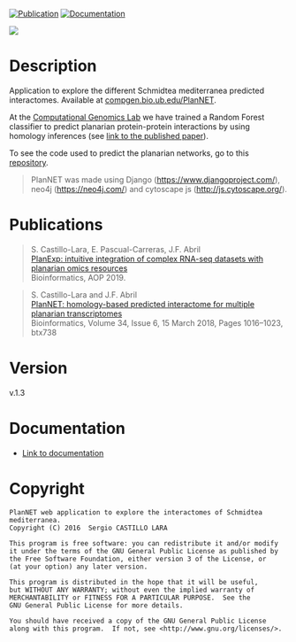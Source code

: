 [![Publication](https://img.shields.io/badge/Published-Bioinformatics-informational.svg)](https://doi.org/10.1093/bioinformatics/btx738)
[![Documentation](https://img.shields.io/badge/-Documentation-informational.svg)](https://compgen.bio.ub.edu/documentation/PlanNET)

<a href="https://compgen.bio.ub.edu/PlanNET" target="_blank"><img src="project-logo.png"></a>

# Description
Application to explore the different Schmidtea mediterranea predicted interactomes. Available at [compgen.bio.ub.edu/PlanNET](https://compgen.bio.ub.edu/PlanNET).

At the [Computational Genomics Lab](https://compgen.bio.ub.edu) we have trained a Random Forest classifier to predict planarian protein-protein interactions by using homology inferences (see [link to the published paper](https://academic.oup.com/bioinformatics/article/34/6/1016/4657068)).

To see the code used to predict the planarian networks, go to this [repository](https://github.com/scastlara/PlanNET-software).

> PlanNET was made using Django (https://www.djangoproject.com/), neo4j (https://neo4j.com/) and cytoscape js (http://js.cytoscape.org/).

# Publications

> S. Castillo-Lara, E. Pascual-Carreras, J.F. Abril<br>
> [PlanExp: intuitive integration of complex RNA-seq datasets with planarian omics resources](https://doi.org/10.1093/bioinformatics/btz802)<br>
> Bioinformatics, AOP 2019.<br>



> S. Castillo-Lara and J.F. Abril<br>
> [PlanNET: homology-based predicted interactome for multiple planarian transcriptomes](https://academic.oup.com/bioinformatics/article/34/6/1016/4657068)<br>
> Bioinformatics, Volume 34, Issue 6, 15 March 2018, Pages 1016–1023, btx738<br>


# Version
v.1.3

# Documentation

* [Link to documentation](https://compgen.bio.ub.edu/documentation/PlanNET)


# Copyright
```
PlanNET web application to explore the interactomes of Schmidtea mediterranea.
Copyright (C) 2016  Sergio CASTILLO LARA

This program is free software: you can redistribute it and/or modify
it under the terms of the GNU General Public License as published by
the Free Software Foundation, either version 3 of the License, or
(at your option) any later version.

This program is distributed in the hope that it will be useful,
but WITHOUT ANY WARRANTY; without even the implied warranty of
MERCHANTABILITY or FITNESS FOR A PARTICULAR PURPOSE.  See the
GNU General Public License for more details.

You should have received a copy of the GNU General Public License
along with this program.  If not, see <http://www.gnu.org/licenses/>.
```
